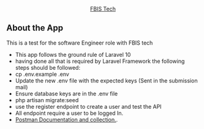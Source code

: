 <p align="center"><a href="https://fbistech.com" target="_blank">FBIS Tech</a></p>

## About the App

This is a test for the software Engineer role with FBIS tech

- This app follows the ground rule of Laravel 10
- having done all that is required by Laravel Framework the following steps should be followed: 
- cp .env.example .env 
- Update the new .env file with the expected keys (Sent in the submission mail)
- Ensure database keys are in the .env file
- php artisan migrate:seed
- use the register endpoint to create a user and test the API
- All endpoint require a user to be logged In.
- [Postman Documentation and collection.](https://documenter.getpostman.com/view/12580278/2sAYBd7oPN).

